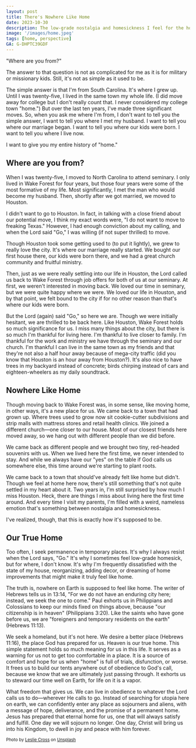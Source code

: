 ```yaml
---
layout: post
title: There's Nowhere Like Home
date: 2023-10-30
description: The low-grade nostalgia and homesickness I feel for the homes I've had in my life are there to remind me that home is not here on this earth. It's with my Father in heaven.
image: '/images/home.jpeg'
tags: [home, perspective]
GA: G-DHPTC39GDF
---
```

"Where are you from?"

The answer to that question is not as complicated for me as it is for military or missionary kids. Still, it's not as simple as it used to be. 

The simple answer is that I'm from South Carolina. It's where I grew up. Until I was twenty-five, I lived in the same town my whole life. (I did move away for college but I don't really count that. I never considered my college town "home.") But over the last ten years, I've made three significant moves. So, when you ask me where I'm from, I don't want to tell you the simple answer, I want to tell you where I met my husband. I want to tell you where our marriage began. I want to tell you where our kids were born. I want to tell you where I live now. 

I want to give you my entire history of "home."

## Where are you from?

When I was twenty-five, I moved to North Carolina to attend seminary. I only lived in Wake Forest for four years, but those four years were some of the most formative of my life. Most significantly, I met the man who would become my husband. Then, shortly after we got married, we moved to Houston.

I didn't want to go to Houston. In fact, in talking with a close friend about our potential move, I think my exact words were, "I do not want to move to freaking Texas." However, I had enough conviction about my calling, and when the Lord said "Go," I was willing (if not super thrilled) to move.

Though Houston took some getting used to (to put it lightly), we grew to really love the city. It's where our marriage really started. We bought our first house there, our kids were born there, and we had a great church community and fruitful ministry. 

Then, just as we were really settling into our life in Houston, the Lord called us back to Wake Forest through job offers for both of us at our seminary. At first, we weren't interested in moving back. We loved our time in seminary, but we were quite happy where we were. We loved our life in Houston, and by that point, we felt bound to the city if for no other reason than that's where our kids were born. 

But the Lord (again) said "Go," so here we are. Though we were initially hesitant, we are thrilled to be back here. Like Houston, Wake Forest holds so much significance for us. I miss many things about the city, but there is so much I'm thankful for living here. I'm thankful to live closer to family. I'm thankful for the work and ministry we have through the seminary and our church. I'm thankful I can live in the same town as my friends and that they're not also a half hour away because of mega-city traffic (did you know that Houston is an hour away from Houston?). It's also nice to have trees in my backyard instead of concrete; birds chirping instead of cars and eighteen-wheelers as my daily soundtrack.

## Nowhere Like Home

Though moving back to Wake Forest was, in some sense, like moving home, in other ways, it's a new place for us. We came back to a town that had grown up. Where trees used to grow now sit cookie-cutter subdivisions and strip malls with mattress stores and retail health clinics. We joined a different church—one closer to our house. Most of our closest friends here moved away, so we hang out with different people than we did before.

We came back as different people and we brought two tiny, red-headed souvenirs with us. When we lived here the first time, we never intended to stay. And while we always have our "yes" on the table if God calls us somewhere else, this time around we're starting to plant roots. 

We came back to a town that should've already felt like home but didn't. Though we feel at home here now, there's still something that's not quite settled in my heart about it. Two years in, I'm still surprised by how much I miss Houston. Heck, there are things I miss about living here the first time around. And every time I visit my parents, I'm filled with a weird, nameless emotion that's something between nostalgia and homesickness. 

I've realized, though, that this is exactly how it's supposed to be. 

## Our True Home

Too often, I seek permanence in temporary places. It's why I always resist when the Lord says, "Go." It's why I sometimes feel low-grade homesick, but for where, I don't know. It's why I'm frequently dissatisfied with the state of my house, reorganizing, adding decor, or dreaming of home improvements that might make it truly feel like home.

The truth is, nowhere on Earth is supposed to feel like home. The writer of Hebrews tells us in 13:14, "For we do not have an enduring city here; instead, we seek the one to come." Paul exhorts us in Philippians and Colossians to keep our minds fixed on things above, because "our citizenship is in heaven" (Philippians 3:20). Like the saints who have gone before us, we are "foreigners and temporary residents on the earth" (Hebrews 11:13).

We seek a homeland, but it's not here. We desire a better place (Hebrews 11:16), the place God has prepared for us. Heaven is our true home. This simple statement holds so much meaning for us in this life. It serves as a warning for us not to get too comfortable in a place. It is a source of comfort and hope for us when "home" is full of trials, disfunction, or worse. It frees us to build our tents anywhere out of obedience to God's call, because we know that we are ultimately just passing through. It exhorts us to steward our time well on Earth, for life on it is a vapor.

What freedom that gives us. We can live in obedience to whatever the Lord calls us to do—wherever He calls to go. Instead of searching for utopia here on earth, we can confidently enter any place as sojourners and aliens, with a message of hope, deliverance, and the promise of a permanent home. Jesus has prepared that eternal home for us, one that will always satisfy and fulfill. One day we will sojourn no longer. One day, Christ will bring us into his Kingdom, to dwell in joy and peace with him forever. 

<sub>Photo by <a href="https://unsplash.com/@leslie_outofdoors?utm_content=creditCopyText&utm_medium=referral&utm_source=unsplash">Leslie Cross</a> on <a href="https://unsplash.com/photos/green-trees-beside-road-during-daytime-Gu6fPAC0Nvg?utm_content=creditCopyText&utm_medium=referral&utm_source=unsplash">Unsplash</a></sub>
  
